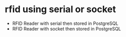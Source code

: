 # rfid using serial or socket
- RFID Reader with serial then stored in PostgreSQL 
- RFID Reader with socket then stored in PostgreSQL
